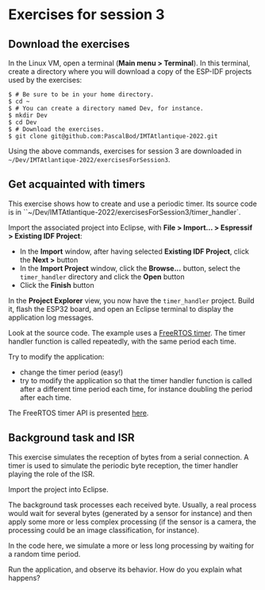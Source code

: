 # Exercises for session 3

## Download the exercises

In the Linux VM, open a terminal (**Main menu > Terminal**). In this terminal, create a directory where you will download a copy of the ESP-IDF projects used by the exercises:

```shell
$ # Be sure to be in your home directory.
$ cd ~
$ # You can create a directory named Dev, for instance.
$ mkdir Dev
$ cd Dev
$ # Download the exercises.
$ git clone git@github.com:PascalBod/IMTAtlantique-2022.git
```

Using the above commands, exercises for session 3 are downloaded in `~/Dev/IMTAtlantique-2022/exercisesForSession3`.

## Get acquainted with timers

This exercise shows how to create and use a periodic timer. Its source code is in ``~/Dev/IMTAtlantique-2022/exercisesForSession3/timer_handler`.

Import the associated project into Eclipse, with **File > Import... > Espressif > Existing IDF Project**:
* In the **Import** window, after having selected **Existing IDF Project**, click the **Next >** button
* In the **Import Project** window, click the **Browse...** button, select the `timer_handler` directory and click the **Open** button
* Click the **Finish** button

In the **Project Explorer** view, you now have the `timer_handler` project. Build it, flash the ESP32 board, and open an Eclipse terminal to display the application log messages.

Look at the source code. The example uses a [FreeRTOS timer](https://www.freertos.org/RTOS-software-timer.html). The timer handler function is called repeatedly, with the same period each time. 

Try to modify the application:
* change the timer period (easy!)
* try to modify the application so that the timer handler function is called after a different time period each time, for instance doubling the period after each time.

The FreeRTOS timer API is presented [here](https://www.freertos.org/FreeRTOS-Software-Timer-API-Functions.html).

## Background task and ISR

This exercise simulates the reception of bytes from a serial connection. A timer is used to simulate the periodic byte reception, the timer handler playing the role of the ISR. 

Import the project into Eclipse.

The background task processes each received byte. Usually, a real process would wait for several bytes (generated by a sensor for instance) and then apply some more or less complex processing (if the sensor is a camera, the processing could be an image classification, for instance).

In the code here, we simulate a more or less long processing by waiting for a random time period.

Run the application, and observe its behavior. How do you explain what happens?


